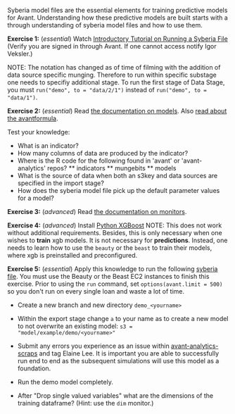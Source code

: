 Syberia model files are the essential elements for training predictive models for Avant.  Understanding how these predictive models are built starts with a through understanding of syberia model files and how to use them.

**Exercise 1:** (*essential*) Watch [Introductory Tutorial on Running a Syberia File](https://www.youtube.com/watch?v=mpo8T6TiBvk) (Verify you are signed in through Avant. If one cannot access notify Igor Veksler.)

NOTE: The notation has changed as of time of filming with the addition of data source specific munging.  Therefore to run within specific substage one needs to specifiy additional stage.  To run the first stage of Data Stage, you must `run("demo", to = "data/2/1")` instead of `run("demo", to = "data/1")`.

**Exercise 2:** (*essential*) Read [the documentation on models](https://github.com/avantcredit/avant-analytics/blob/master/models/README.md). Also [read about the avantformula](https://github.com/avantcredit/avantformula/blob/master/README.md).

Test your knowledge:
* What is an indicator?
* How many columns of data are produced by the indicator?
* Where is the R code for the following found in 'avant' or 'avant-analytics' repos?
** indicators
** mungebits
** models
* What is the source of data when both an s3key and data sources are specified in the import stage?
* How does the syberia model file pick up the default parameter values for a model?


**Exercise 3:** (*advanced*) Read [the documentation on monitors](https://github.com/avantcredit/avant-analytics/tree/master/lib/debug/monitors).

**Exercise 4:** (*advanced*) Install [Python XGBoost](https://github.com/dmlc/xgboost/tree/master/python-package)
NOTE: This does not work without additional requirements.  Besides, this is only necessary when one wishes to **train** xgb models.  It is not necessary for **predictions**.   Instead, one needs to learn how to use the `beauty` or the `beast` to train their models, where xgb is preinstalled and preconfigured.

**Exercise 5:** (*essential*) Apply this knowledge to run the following [syberia file](https://github.com/avantcredit/avant-analytics/blob/master/models/examples/demo/demo.R). You must use the Beauty or the Beast EC2 instances to finish this exercise.  Prior to using the `run` command, set `options(avant.limit = 500)` so you don't run on every single loan and waste a lot of time.

* Create a new branch and new directory `demo_<yourname>` 

* Within the export stage change `a` to your name as to create a new model to not overwrite an existing model: `s3 = "model/example/demo/<yourname>"`  

* Submit any errors you experience as an issue within [avant-analytics-scraps](https://github.com/avantcredit/avant-analytics-scraps) and tag Elaine Lee.  It is important you are able to successfully run end to end as the subsequent simulations will use this model as a foundation. 

* Run the demo model completely.

* After "Drop single valued variables" what are the dimensions of the training dataframe? (Hint: use the `dim` monitor.)
